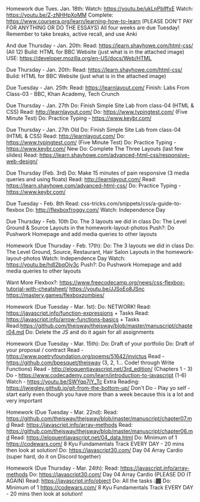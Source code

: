 Homework due Tues. Jan. 18th:
Watch: https://youtu.be/ukLnPbIffxE
Watch: https://youtu.be/Z-zNHHpXoMM
Complete: https://www.coursera.org/learn/learning-how-to-learn (PLEASE DON'T PAY FOR ANYTHING OR DO THE ESSAYS)
All four weeks are due Tuesday! Remember to take breaks, active recall, and use Anki

And due Thursday - Jan. 20th:
Read: https://learn.shayhowe.com/html-css/ (All 12)
Build: HTML for BBC Website (just what is in the attached image)
USE: https://developer.mozilla.org/en-US/docs/Web/HTML

Due Thursday - Jan. 20th:
Read: https://learn.shayhowe.com/html-css/
Build: HTML for BBC Website (just what is in the attached image)

Due Tuesday - Jan. 25th:
Read: https://learnlayout.com/
Finish: Labs From Class-03 - BBC, Khan Academy, Tech Crunch

Due Thursday - Jan. 27th
Do: Finish Simple Site Lab from class-04 (HTML & CSS)
Read: http://learnlayout.com/
Do: https://www.typingtest.com/ (Five Minute Test)
Do: Practice Typing - https://www.keybr.com/

Due Thursday - Jan. 27th
Old
Do: Finish Simple Site Lab from class-04 (HTML & CSS)
Read: http://learnlayout.com/
Do: https://www.typingtest.com/ (Five Minute Test)
Do: Practice Typing - https://www.keybr.com/
New
Do: Complete The Three Layouts (last few slides)
Read: https://learn.shayhowe.com/advanced-html-css/responsive-web-design/

Due Thursday (Feb. 3rd)
Do: Make 15 minutes of pain responsive (3 media queries and using floats)
Read: http://learnlayout.com/
Read: https://learn.shayhowe.com/advanced-html-css/
Do: Practice Typing - https://www.keybr.com/

 
Due Tuesday - Feb. 8th
Read: css-tricks.com/snippets/css/a-guide-to-flexbox
Do: http://flexboxfroggy.com/
Watch: Independence Day

Due Thursday - Feb. 10th
Do: The 3 layouts we did in class
Do: The Level Ground & Source Layouts in the homework-layout-photos
Push?: Do Pushwork Homepage and add media queries to other layouts

Homework (Due Thursday - Feb. 17th):
Do: The 3 layouts we did in class
Do: The Level Ground,  Source, Restaurant, Hair Salon Layouts in the homework-layout-photos
Watch: Independence Day
Watch: https://youtu.be/hdI2bqOjy3c
Push?: Do Pushwork Homepage and add media queries to other layouts

Want More Flexbox?:
https://www.freecodecamp.org/news/css-flexbox-tutorial-with-cheatsheet/
https://youtu.be/JJSoEo8JSnc
https://mastery.games/flexboxzombies/

Homework (Due Tuesday - Mar. 1st):
Do: NETWORK!
Read: https://javascript.info/function-expressions + Tasks
Read: https://javascript.info/arrow-functions-basics + Tasks
Read:https://github.com/thejsway/thejsway/blob/master/manuscript/chapter04.md
Do: Delete the JS and do it again for all assignments

Homework (Due Tuesday - Mar. 15th):
Do: Draft of your portfolio
Do: Draft of your proposal / contract
Read - https://www.poetryfoundation.org/poems/51642/invictus
Read - https://github.com/bpesquet/thejsway (3, 2, 1... Code! through Write Functions)
Read - http://eloquentjavascript.net/3rd_edition/ (Chapters 1 - 3)
Do - https://www.codecademy.com/learn/introduction-to-javascript (1-6)
Watch - https://youtu.be/SWYqp7iY_Tc
Extra Reading: https://jwiegley.github.io/git-from-the-bottom-up/
Don't Do - Play yo self - start early even though you have more than a week because this is a lot and very important

Homework (Due Tuesday - Mar. 22nd):
Read: https://github.com/thejsway/thejsway/blob/master/manuscript/chapter07.md
Read: https://javascript.info/array-methods
Read: https://github.com/thejsway/thejsway/blob/master/manuscript/chapter06.md
Read: https://eloquentjavascript.net/04_data.html
Do: Minimum of 1 https://codewars.com/ 8 Kyu Fundamentals Track EVERY DAY - 20 mins then look at solution!
Do: https://javascript30.com/ Day 04 Array Cardio (super hard, do it on Discord together)

Homework (Due Thursday - Mar. 24th):
Read: https://javascript.info/array-methods
Do: https://javascript30.com/ Day 04 Array Cardio (PLEASE DO IT AGAIN)
Read: https://javascript.info/object
Do: All the tasks 👆🏾
Do: Minimum of 1 https://codewars.com/ 8 Kyu Fundamentals Track EVERY DAY - 20 mins then look at solution!